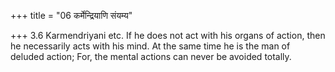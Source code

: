 +++
title = "06 कर्मेन्द्रियाणि संयम्य"

+++
3.6 Karmendriyani etc. If he does not act with his organs of action,
then he necessarily acts with his mind. At the same time he is the man
of deluded action; For, the mental actions can never be avoided totally.
